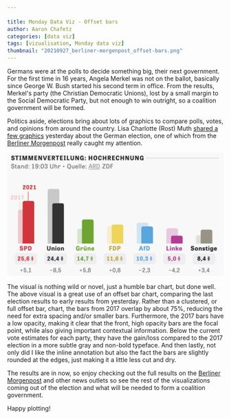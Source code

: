```yaml
---

title: Monday Data Viz - Offset bars
author: Aaron Chafetz
categories: [data viz]
tags: [vizualisation, Monday data viz]
thumbnail: "20210927_berliner-morgenpost_offset-bars.png"
---
```


Germans were at the polls to decide something big, their next government.  For the first time in 16 years, Angela Merkel was not on the ballot, basically since George W. Bush started his second term in office. From the results, Merkel's party (the Christian Democratic Unions), lost by a small margin to the Social Democratic Party, but not enough to win outright, so a coalition government will be formed. 

Politics aside, elections bring about lots of graphics to compare polls, votes, and opinions from around the country. Lisa Charlotte (Rost) Muth [shared a few graphics](https://twitter.com/lisacmuth/status/1442175586726780929) yesterday about the German election, one of which from the [Berliner Morgenpost](https://interaktiv.morgenpost.de/bundestagswahl-2021-umfragen-ergebnisse-wahlkarte/) really caught my attention. 

![offet bar plot](/assets/images/posts/20210927_berliner-morgenpost_offset-bars.png)

The visual is nothing wild or novel, just a humble bar chart, but done well. The above visual is a great use of an offset bar chart, comparing the last election results to early results from yesterday.  Rather than a clustered, or full offset bar, chart, the bars from 2017 overlap by about 75%, reducing the need for extra spacing and/or smaller bars. Furthermore, the 2017 bars have a low opacity, making it clear that the front, high opacity bars are the focal point, while also giving important contextual information. Below the current vote estimates for each party, they have the gain/loss compared to the 2017 election in a more subtle gray and non-bold typeface. And then lastly, not only did I like the inline annotation but also the fact the bars are slightly rounded at the edges, just making it a little less cut and dry.

The results are in now, so enjoy checking out the full results on the [Berliner Morgenpost](https://interaktiv.morgenpost.de/bundestagswahl-2021-umfragen-ergebnisse-wahlkarte/) and other news outlets so see the rest of the visualizations coming out of the election and what will be needed to form a coalition government. 

Happy plotting!